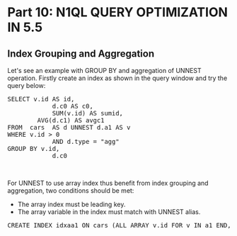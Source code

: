 # Part 10: N1QL QUERY OPTIMIZATION IN 5.5

## Index Grouping and Aggregation

Let's see an example with GROUP BY and aggregation of UNNEST operation.
Firstly create an index as shown in the query window and try the query below:
<br>
<pre>
SELECT v.id AS id, 
			d.c0 AS c0, 
			SUM(v.id) AS sumid,
      	AVG(d.c1) AS avgc1
FROM  cars  AS d UNNEST d.a1 AS v
WHERE v.id > 0 
			AND d.type = "agg"
GROUP BY v.id, 
			d.c0
</pre>
<br>

For UNNEST to use array index thus benefit from index grouping and aggregation, two conditions should be met:

- The array index must be leading key.
- The array variable in the index must match with UNNEST alias.

<pre id="example">
CREATE INDEX idxaa1 ON cars (ALL ARRAY v.id FOR v IN a1 END, c0, c1) WHERE type = "agg";
</pre>
